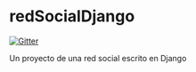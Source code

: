 redSocialDjango
===============

[![Gitter](https://badges.gitter.im/Join%20Chat.svg)](https://gitter.im/dinamiqo/redSocialDjango?utm_source=badge&utm_medium=badge&utm_campaign=pr-badge&utm_content=badge)

Un proyecto de una red social escrito en Django

